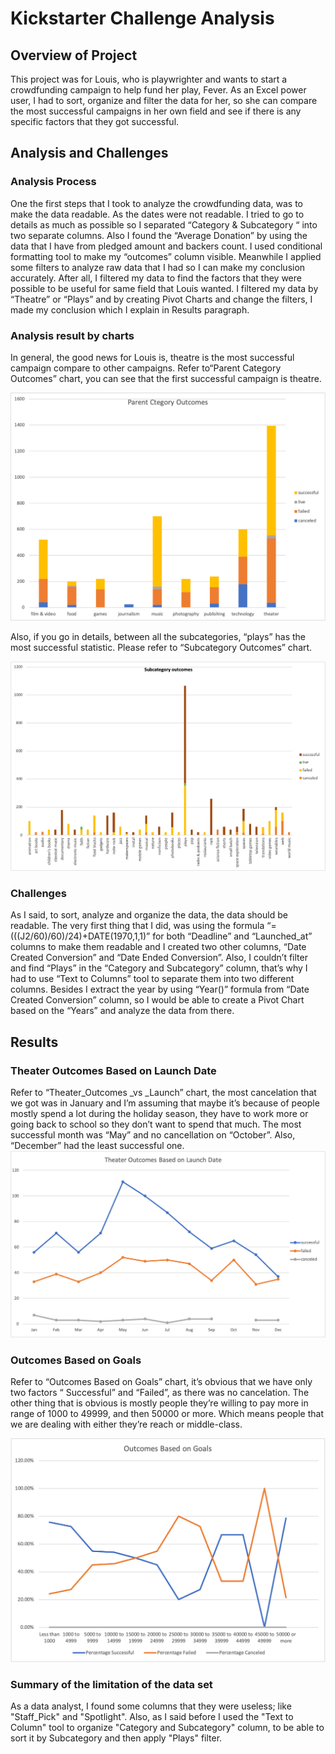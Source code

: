 # Kickstarter Challenge Analysis


## Overview of Project

This project was for Louis, who is playwrighter and wants to start a crowdfunding campaign to help fund her play, Fever. As an Excel power user, I had to sort, organize and filter the data for her, so she can compare the most successful campaigns in her own field and see if there is any specific factors that they got successful. 

## Analysis and Challenges

### Analysis Process 

One the first steps that I took to analyze the crowdfunding data, was to make the data readable. As the dates were not readable. I tried to go to details as much as possible so I separated “Category & Subcategory “ into two separate columns. Also I found the “Average Donation” by using the data that I have from pledged amount and backers count. I used conditional formatting tool to make my “outcomes” column visible. Meanwhile I applied some filters to analyze raw data that I had so I can make my conclusion accurately. After all, I filtered my data to find the factors that they were possible to be useful for same field that Louis wanted. I filtered my data by “Theatre” or “Plays” and by creating Pivot Charts and change the filters, I made my conclusion which I explain in Results paragraph. 

### Analysis result by charts 
In general, the good news for Louis is, theatre is the most successful campaign compare to other campaigns. Refer to“Parent Category Outcomes” chart, you can see that the first successful campaign is theatre. 

![category_statistics](/resources/category_statistics.png)


Also, if you go in details, between all the subcategories, “plays” has the most successful statistic. Please refer to “Subcategory Outcomes” chart.

![subcategory_outcomes](/resources/subcategory_outcomes.png)

	

### Challenges

As I said, to sort, analyze and organize the data, the data should be readable. The very first thing that I did, was using the formula “=(((J2/60)/60)/24)+DATE(1970,1,1)” for both “Deadline” and “Launched_at” columns to make them readable and I created two other columns, “Date Created Conversion” and “Date Ended Conversion”. Also, I couldn’t filter and find “Plays” in the “Category and Subcategory” column, that’s why I had to use “Text to Columns” tool to separate them into two different columns. Besides I extract the year by using “Year()” formula from “Date Created Conversion” column, so I would be able to create a Pivot Chart based on the “Years” and analyze the data from there. 



## Results

### Theater Outcomes Based on Launch Date
Refer to “Theater_Outcomes _vs _Launch” chart, the most cancelation that we got was in January and I’m assuming that maybe it’s because of people mostly spend a lot during the holiday season, they have to work more or going back to school so they don’t want to spend that much. The most successful month was “May” and no cancellation on “October”. Also, “December” had the least successful one. 
![Theater_Outcomes_vs_Launch.](/resources/Theater_Outcomes_vs_Launch..png)




### Outcomes Based on Goals

Refer to “Outcomes Based on Goals” chart, it’s obvious that we have only two factors “ Successful” and “Failed”, as there was no cancelation. The other thing that is obvious is mostly people they’re willing to pay more in range of 1000 to 49999, and then 50000 or more. Which means people that we are dealing with either they’re reach or middle-class. 

![Outcomes_based_on_Goals](/resources/Outcomes_based_on_Goals.png)


### Summary of the limitation of the data set
As a data analyst, I found some columns that they were useless; like "Staff_Pick" and "Spotlight". Also, as I said before I used the "Text to Column" tool to organize "Category and Subcategory" column, to be able to sort it by Subcategory and then apply "Plays" filter. 
